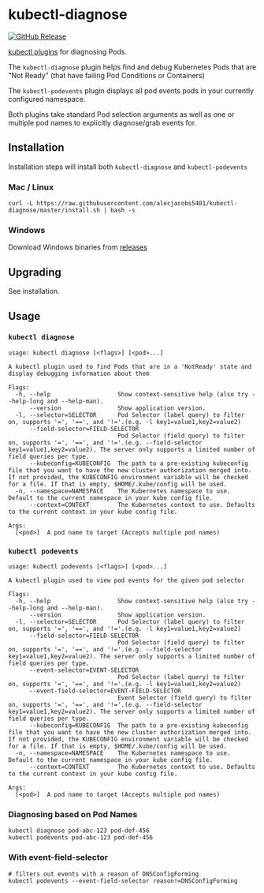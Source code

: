 # kubectl-diagnose
[![GitHub Release](https://img.shields.io/github/release/alecjacobs5401/kubectl-diagnose.svg?logo=github&style=flat-square)](https://github.com/alecjacobs5401/kubectl-diagnose/releases/latest)

[kubectl plugins](https://kubernetes.io/docs/tasks/extend-kubectl/kubectl-plugins/) for diagnosing Pods.

The `kubectl-diagnose` plugin helps find and debug Kubernetes Pods that are "Not Ready" (that have failing Pod Conditions or Containers)

The `kubectl-podevents` plugin displays all pod events pods in your currently configured namespace.

Both plugins take standard Pod selection arguments as well as one or multiple pod names to explicitly diagnose/grab events for.

## Installation

Installation steps will install both `kubectl-diagnose` and `kubectl-podevents`

### Mac / Linux
```
curl -L https://raw.githubusercontent.com/alecjacobs5401/kubectl-diagnose/master/install.sh | bash -s
```

### Windows

Download Windows binaries from [releases](https://github.com/alecjacobs5401/kubectl-diagnose/releases)

## Upgrading
See installation.

## Usage

### `kubectl diagnose`
```
usage: kubectl diagnose [<flags>] [<pod>...]

A kubectl plugin used to find Pods that are in a 'NotReady' state and display debugging information about them

Flags:
  -h, --help                   Show context-sensitive help (also try --help-long and --help-man).
      --version                Show application version.
  -l, --selector=SELECTOR      Pod Selector (label query) to filter on, supports '=', '==', and '!='.(e.g. -l key1=value1,key2=value2)
      --field-selector=FIELD-SELECTOR
                               Pod Selector (field query) to filter on, supports '=', '==', and '!='.(e.g. --field-selector key1=value1,key2=value2). The server only supports a limited number of field queries per type.
      --kubeconfig=KUBECONFIG  The path to a pre-existing kubeconfig file that you want to have the new cluster authorization merged into. If not provided, the KUBECONFIG environment variable will be checked for a file. If that is empty, $HOME/.kube/config will be used.
  -n, --namespace=NAMESPACE    The Kubernetes namespace to use. Default to the current namespace in your kube config file.
      --context=CONTEXT        The Kubernetes context to use. Defaults to the current context in your kube config file.

Args:
  [<pod>]  A pod name to target (Accepts multiple pod names)
```

### `kubectl podevents`
```
usage: kubectl podevents [<flags>] [<pod>...]

A kubectl plugin used to view pod events for the given pod selector

Flags:
  -h, --help                   Show context-sensitive help (also try --help-long and --help-man).
      --version                Show application version.
  -l, --selector=SELECTOR      Pod Selector (label query) to filter on, supports '=', '==', and '!='.(e.g. -l key1=value1,key2=value2)
      --field-selector=FIELD-SELECTOR
                               Pod Selector (field query) to filter on, supports '=', '==', and '!='.(e.g. --field-selector key1=value1,key2=value2). The server only supports a limited number of field queries per type.
      --event-selector=EVENT-SELECTOR
                               Pod Selector (label query) to filter on, supports '=', '==', and '!='.(e.g. -l key1=value1,key2=value2)
      --event-field-selector=EVENT-FIELD-SELECTOR
                               Event Selector (field query) to filter on, supports '=', '==', and '!='.(e.g. --field-selector key1=value1,key2=value2). The server only supports a limited number of field queries per type.
      --kubeconfig=KUBECONFIG  The path to a pre-existing kubeconfig file that you want to have the new cluster authorization merged into. If not provided, the KUBECONFIG environment variable will be checked for a file. If that is empty, $HOME/.kube/config will be used.
  -n, --namespace=NAMESPACE    The Kubernetes namespace to use. Default to the current namespace in your kube config file.
      --context=CONTEXT        The Kubernetes context to use. Defaults to the current context in your kube config file.

Args:
  [<pod>]  A pod name to target (Accepts multiple pod names)
```

### Diagnosing based on Pod Names
```
kubectl diagnose pod-abc-123 pod-def-456
kubectl podevents pod-abc-123 pod-def-456
```

### With event-field-selector
```
# filters out events with a reason of DNSConfigForming
kubectl podevents --event-field-selector reason!=DNSConfigForming
```
